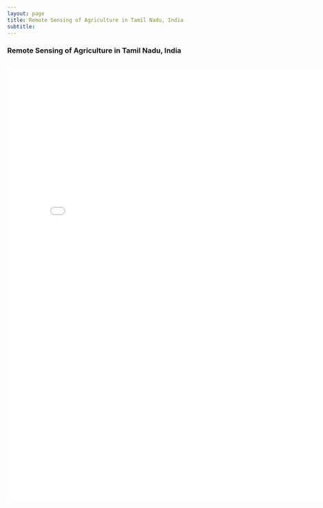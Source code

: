 ```yaml
---
layout: page
title: Remote Sensing of Agriculture in Tamil Nadu, India
subtitle: 
---
```


### Remote Sensing of Agriculture in Tamil Nadu, India

<br>

 <iframe width="800" height="1000" src="//e.issuu.com/embed.html#10182408/33324256" frameborder="0" allowfullscreen></iframe>
